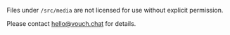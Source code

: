 Files under `/src/media` are not licensed for use without explicit permission.

Please contact [hello@vouch.chat](mailto:hello@vouch.chat) for details.